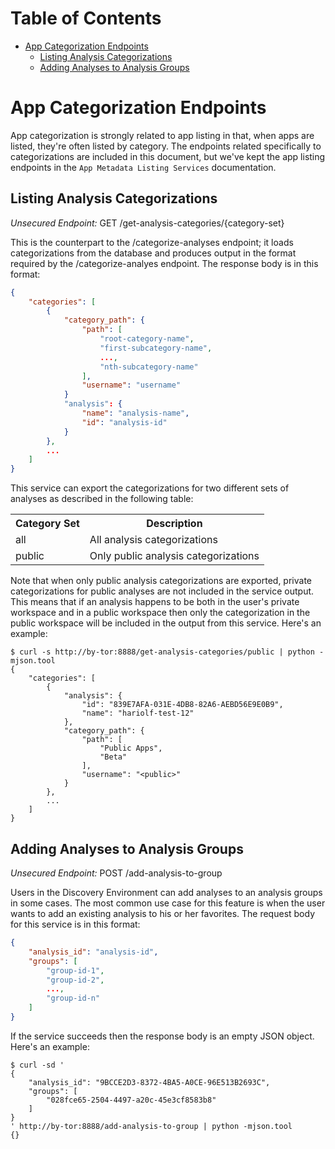 # Table of Contents

* [App Categorization Endpoints](#app-categorization-endpoints)
    * [Listing Analysis Categorizations](#listing-analysis-categorizations)
    * [Adding Analyses to Analysis Groups](#adding-analyses-to-analysis-groups)

# App Categorization Endpoints

App categorization is strongly related to app listing in that, when apps are
listed, they're often listed by category. The endpoints related specifically to
categorizations are included in this document, but we've kept the app listing
endpoints in the `App Metadata Listing Services` documentation.

## Listing Analysis Categorizations

*Unsecured Endpoint:* GET /get-analysis-categories/{category-set}

This is the counterpart to the /categorize-analyses endpoint; it loads
categorizations from the database and produces output in the format required by
the /categorize-analyes endpoint. The response body is in this format:

```json
{
    "categories": [
        {
            "category_path": {
                "path": [
                    "root-category-name",
                    "first-subcategory-name",
                    ...,
                    "nth-subcategory-name"
                ],
                "username": "username"
            }
            "analysis": {
                "name": "analysis-name",
                "id": "analysis-id"
            }
        },
        ...
    ]
}
```

This service can export the categorizations for two different sets of analyses
as described in the following table:

<table>
    <tr><th>Category Set</th><th>Description</th></tr>
    <tr><td>all</td><td>All analysis categorizations</td></tr>
    <tr><td>public</td><td>Only public analysis categorizations</td></tr>
</table>

Note that when only public analysis categorizations are exported, private
categorizations for public analyses are not included in the service output. This
means that if an analysis happens to be both in the user's private workspace and
in a public workspace then only the categorization in the public workspace will
be included in the output from this service. Here's an example:

```
$ curl -s http://by-tor:8888/get-analysis-categories/public | python -mjson.tool
{
    "categories": [
        {
            "analysis": {
                "id": "839E7AFA-031E-4DB8-82A6-AEBD56E9E0B9",
                "name": "hariolf-test-12"
            },
            "category_path": {
                "path": [
                    "Public Apps",
                    "Beta"
                ],
                "username": "<public>"
            }
        },
        ...
    ]
}
```

## Adding Analyses to Analysis Groups

*Unsecured Endpoint:* POST /add-analysis-to-group

Users in the Discovery Environment can add analyses to an analysis groups in
some cases. The most common use case for this feature is when the user wants to
add an existing analysis to his or her favorites. The request body for this
service is in this format:

```json
{
    "analysis_id": "analysis-id",
    "groups": [
        "group-id-1",
        "group-id-2",
        ...,
        "group-id-n"
    ]
}
```

If the service succeeds then the response body is an empty JSON object. Here's
an example:

```
$ curl -sd '
{
    "analysis_id": "9BCCE2D3-8372-4BA5-A0CE-96E513B2693C",
    "groups": [
        "028fce65-2504-4497-a20c-45e3cf8583b8"
    ]
}
' http://by-tor:8888/add-analysis-to-group | python -mjson.tool
{}
```
